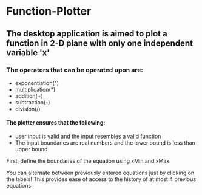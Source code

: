 # Function-Plotter

## The desktop application is aimed to plot a function in 2-D plane with only one independent variable 'x'

### The operators that can be operated upon are:
* exponentiation(^)
* multiplication(*)
* addition(+)
* subtraction(-)
* division(/)

#### The plotter ensures that the following:
* user input is valid and the input resembles a valid function
* The input boundaries are real numbers and the lower bound is less than upper bound

First, define the boundaries of the equation using xMin and xMax


You can alternate between previously entered equations just by clicking on the labels! This provides ease of access to the history of at most 4 previous equations

